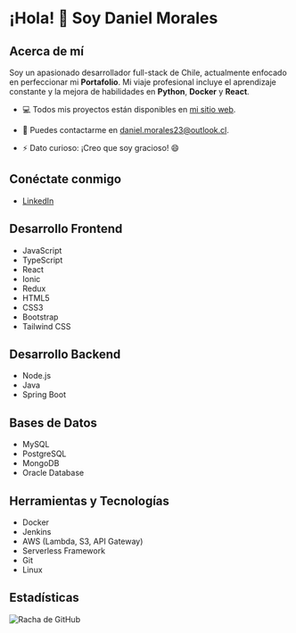 # ¡Hola! 👋 Soy Daniel Morales

## Acerca de mí
Soy un apasionado desarrollador full-stack de Chile, actualmente enfocado en perfeccionar mi **Portafolio**. Mi viaje profesional incluye el aprendizaje constante y la mejora de habilidades en **Python**, **Docker** y **React**.

- 💻 Todos mis proyectos están disponibles en [mi sitio web](https://dmaportafolioweb.000webhostapp.com/).

- 📧 Puedes contactarme en [daniel.morales23@outlook.cl](mailto:daniel.morales23@outlook.cl).

- ⚡ Dato curioso: ¡Creo que soy gracioso! 😄

## Conéctate conmigo
- [LinkedIn](https://www.linkedin.com/in/daniel-23dma/)

 ## Desarrollo Frontend
- JavaScript
- TypeScript
- React
- Ionic
- Redux
- HTML5
- CSS3
- Bootstrap
- Tailwind CSS

## Desarrollo Backend
- Node.js
- Java
- Spring Boot

## Bases de Datos
- MySQL
- PostgreSQL
- MongoDB
- Oracle Database

## Herramientas y Tecnologías
- Docker
- Jenkins
- AWS (Lambda, S3, API Gateway)
- Serverless Framework
- Git
- Linux

## Estadísticas


![Racha de GitHub](https://github-readme-streak-stats.herokuapp.com/?user=dani6777)
